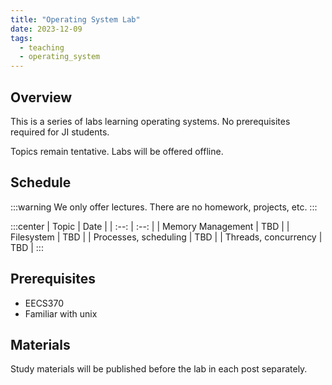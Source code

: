 ```yaml
---
title: "Operating System Lab"
date: 2023-12-09
tags:
  - teaching
  - operating_system
---
```


## Overview

This is a series of labs learning operating systems. No prerequisites required for JI students.

Topics remain tentative. Labs will be offered offline.

## Schedule

:::warning
We only offer lectures. There are no homework, projects, etc.
:::

:::center
| Topic | Date |
| :--: | :--: |
| Memory Management | TBD |
| Filesystem | TBD |
| Processes, scheduling | TBD |
| Threads, concurrency | TBD |
:::


## Prerequisites

- EECS370
- Familiar with unix

## Materials

Study materials will be published before the lab in each post separately.

